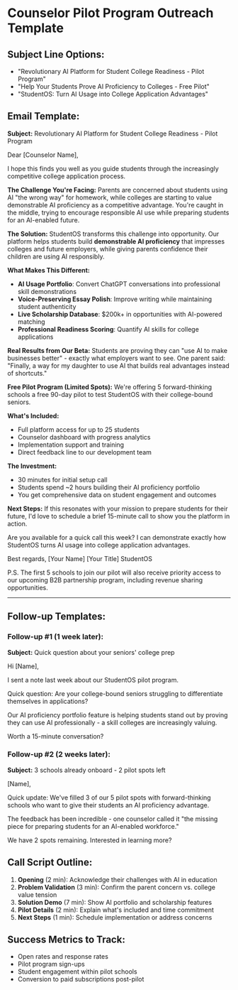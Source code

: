 # Counselor Pilot Program Outreach Template

## Subject Line Options:
- "Revolutionary AI Platform for Student College Readiness - Pilot Program"
- "Help Your Students Prove AI Proficiency to Colleges - Free Pilot"
- "StudentOS: Turn AI Usage into College Application Advantages"

## Email Template:

**Subject:** Revolutionary AI Platform for Student College Readiness - Pilot Program

Dear [Counselor Name],

I hope this finds you well as you guide students through the increasingly competitive college application process.

**The Challenge You're Facing:**
Parents are concerned about students using AI "the wrong way" for homework, while colleges are starting to value demonstrable AI proficiency as a competitive advantage. You're caught in the middle, trying to encourage responsible AI use while preparing students for an AI-enabled future.

**The Solution:**
StudentOS transforms this challenge into opportunity. Our platform helps students build **demonstrable AI proficiency** that impresses colleges and future employers, while giving parents confidence their children are using AI responsibly.

**What Makes This Different:**
- **AI Usage Portfolio**: Convert ChatGPT conversations into professional skill demonstrations
- **Voice-Preserving Essay Polish**: Improve writing while maintaining student authenticity  
- **Live Scholarship Database**: $200k+ in opportunities with AI-powered matching
- **Professional Readiness Scoring**: Quantify AI skills for college applications

**Real Results from Our Beta:**
Students are proving they can "use AI to make businesses better" - exactly what employers want to see. One parent said: "Finally, a way for my daughter to use AI that builds real advantages instead of shortcuts."

**Free Pilot Program (Limited Spots):**
We're offering 5 forward-thinking schools a free 90-day pilot to test StudentOS with their college-bound seniors. 

**What's Included:**
- Full platform access for up to 25 students
- Counselor dashboard with progress analytics
- Implementation support and training
- Direct feedback line to our development team

**The Investment:**
- 30 minutes for initial setup call
- Students spend ~2 hours building their AI proficiency portfolio
- You get comprehensive data on student engagement and outcomes

**Next Steps:**
If this resonates with your mission to prepare students for their future, I'd love to schedule a brief 15-minute call to show you the platform in action.

Are you available for a quick call this week? I can demonstrate exactly how StudentOS turns AI usage into college application advantages.

Best regards,
[Your Name]
[Your Title]
StudentOS

P.S. The first 5 schools to join our pilot will also receive priority access to our upcoming B2B partnership program, including revenue sharing opportunities.

---

## Follow-up Templates:

### Follow-up #1 (1 week later):
**Subject:** Quick question about your seniors' college prep

Hi [Name],

I sent a note last week about our StudentOS pilot program. 

Quick question: Are your college-bound seniors struggling to differentiate themselves in applications? 

Our AI proficiency portfolio feature is helping students stand out by proving they can use AI professionally - a skill colleges are increasingly valuing.

Worth a 15-minute conversation?

### Follow-up #2 (2 weeks later):
**Subject:** 3 schools already onboard - 2 pilot spots left

[Name],

Quick update: We've filled 3 of our 5 pilot spots with forward-thinking schools who want to give their students an AI proficiency advantage.

The feedback has been incredible - one counselor called it "the missing piece for preparing students for an AI-enabled workforce."

We have 2 spots remaining. Interested in learning more?

## Call Script Outline:

1. **Opening** (2 min): Acknowledge their challenges with AI in education
2. **Problem Validation** (3 min): Confirm the parent concern vs. college value tension
3. **Solution Demo** (7 min): Show AI portfolio and scholarship features
4. **Pilot Details** (2 min): Explain what's included and time commitment
5. **Next Steps** (1 min): Schedule implementation or address concerns

## Success Metrics to Track:
- Open rates and response rates
- Pilot program sign-ups
- Student engagement within pilot schools
- Conversion to paid subscriptions post-pilot